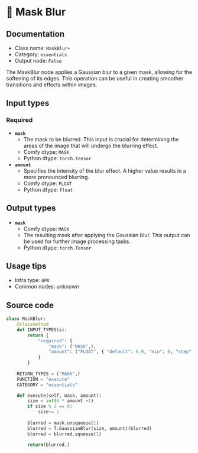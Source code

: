 # 🔧 Mask Blur
## Documentation
- Class name: `MaskBlur+`
- Category: `essentials`
- Output node: `False`

The MaskBlur node applies a Gaussian blur to a given mask, allowing for the softening of its edges. This operation can be useful in creating smoother transitions and effects within images.
## Input types
### Required
- **`mask`**
    - The mask to be blurred. This input is crucial for determining the areas of the image that will undergo the blurring effect.
    - Comfy dtype: `MASK`
    - Python dtype: `torch.Tensor`
- **`amount`**
    - Specifies the intensity of the blur effect. A higher value results in a more pronounced blurring.
    - Comfy dtype: `FLOAT`
    - Python dtype: `float`
## Output types
- **`mask`**
    - Comfy dtype: `MASK`
    - The resulting mask after applying the Gaussian blur. This output can be used for further image processing tasks.
    - Python dtype: `torch.Tensor`
## Usage tips
- Infra type: `GPU`
- Common nodes: unknown


## Source code
```python
class MaskBlur:
    @classmethod
    def INPUT_TYPES(s):
        return {
            "required": {
                "mask": ("MASK",),
                "amount": ("FLOAT", { "default": 6.0, "min": 0, "step": 0.5, }),
            }
        }
    
    RETURN_TYPES = ("MASK",)
    FUNCTION = "execute"
    CATEGORY = "essentials"

    def execute(self, mask, amount):
        size = int(6 * amount +1)
        if size % 2 == 0:
            size+= 1
        
        blurred = mask.unsqueeze(1)
        blurred = T.GaussianBlur(size, amount)(blurred)
        blurred = blurred.squeeze(1)

        return(blurred,)

```
